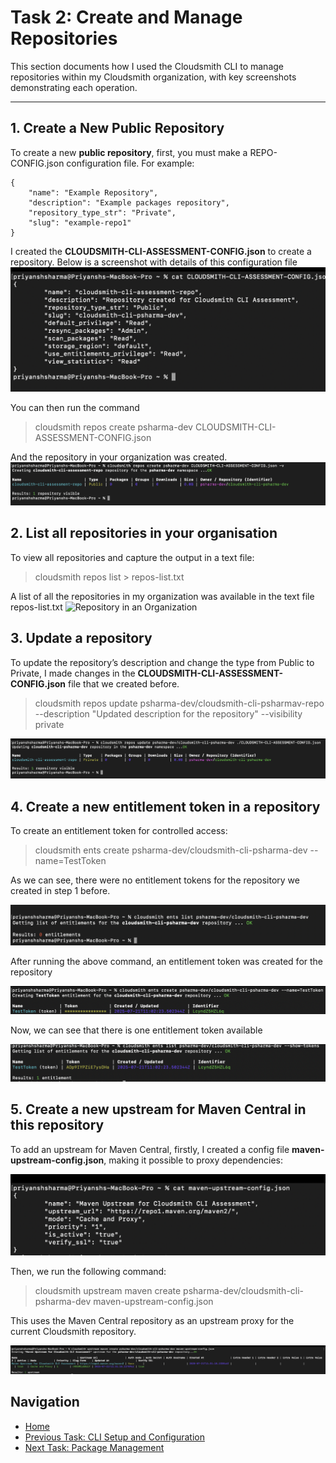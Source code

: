 # Task 2: Create and Manage Repositories

This section documents how I used the Cloudsmith CLI to manage repositories within my Cloudsmith organization, with key screenshots demonstrating each operation.

---

## 1. Create a New Public Repository

To create a new **public repository**, first, you must make a REPO-CONFIG.json configuration file. For example:

```
{
    "name": "Example Repository",
    "description": "Example packages repository",
    "repository_type_str": "Private",
    "slug": "example-repo1"
}
```

I created the **CLOUDSMITH-CLI-ASSESSMENT-CONFIG.json** to create a repository. Below is a screenshot with details of this configuration file
![Cloudsmith-CLI-Assessment-Config.json](../docs/repo-config-file.png)

You can then run the command

> cloudsmith repos create psharma-dev CLOUDSMITH-CLI-ASSESSMENT-CONFIG.json

And the repository in your organization was created.
![Repository Created](../docs/repo-creation.png)

## 2. List all repositories in your organisation

To view all repositories and capture the output in a text file:

> cloudsmith repos list > repos-list.txt

A list of all the repositories in my organization was available in the text file repos-list.txt
![Repository in an Organization](../docs/repo-list.png)


## 3. Update a repository

To update the repository’s description and change the type from Public to Private, I made changes in the **CLOUDSMITH-CLI-ASSESSMENT-CONFIG.json** file that we created before.

> cloudsmith repos update psharma-dev/cloudsmith-cli-psharmav-repo --description "Updated description for the repository" --visibility private

![Updated Repository Configuration](../docs/update-repo.png)


## 4. Create a new entitlement token in a repository

To create an entitlement token for controlled access:

> cloudsmith ents create psharma-dev/cloudsmith-cli-psharma-dev --name=TestToken

As we can see, there were no entitlement tokens for the repository we created in step 1 before.

![Entitlement Token Before](../docs/entitlement-tokens-before.png)

After running the above command, an entitlement token was created for the repository

![Create Entitlement Token](../docs/create-entitlement-token.png)

Now, we can see that there is one entitlement token available

![Entitlement Token After](../docs/entitlements-token-after.png)


## 5. Create a new upstream for Maven Central in this repository

To add an upstream for Maven Central, firstly, I created a config file **maven-upstream-config.json**, making it possible to proxy dependencies:

![Maven Upstream Config](../docs/maven-upstream-config.png)

Then, we run the following command:

> cloudsmith upstream maven create psharma-dev/cloudsmith-cli-psharma-dev maven-upstream-config.json

This uses the Maven Central repository as an upstream proxy for the current Cloudsmith repository.

![Create Maven Upstream](../docs/create-upstream.png)


## Navigation

- [Home](index.md)
- [Previous Task: CLI Setup and Configuration](CLI_Setup_And_Configuration.md)
- [Next Task: Package Management](Package_Management.md)




